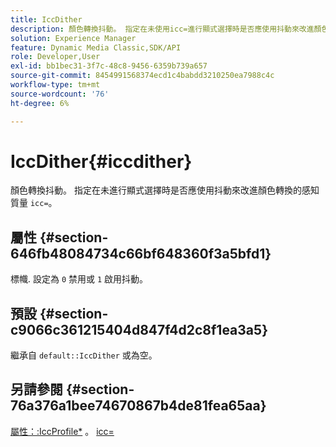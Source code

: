 ```yaml
---
title: IccDither
description: 顏色轉換抖動。 指定在未使用icc=進行顯式選擇時是否應使用抖動來改進顏色轉換的感知質量。
solution: Experience Manager
feature: Dynamic Media Classic,SDK/API
role: Developer,User
exl-id: bb1bec31-3f7c-48c8-9456-6359b739a657
source-git-commit: 8454991568374ecd1c4babdd3210250ea7988c4c
workflow-type: tm+mt
source-wordcount: '76'
ht-degree: 6%

---
```


# IccDither{#iccdither}

顏色轉換抖動。 指定在未進行顯式選擇時是否應使用抖動來改進顏色轉換的感知質量 `icc=`。

## 屬性 {#section-646fb48084734c66bf648360f3a5bfd1}

標幟. 設定為 `0` 禁用或 `1` 啟用抖動。

## 預設 {#section-c9066c361215404d847f4d2c8f1ea3a5}

繼承自 `default::IccDither` 或為空。

## 另請參閱 {#section-76a376a1bee74670867b4de81fea65aa}

[屬性：:IccProfile*](../../../../../ir-api/material-cat/image-rendering-api-ref/c-ir-material-catalog/c-ir-attributes-reference/r-ir-iccprofilecmyk.md#reference-55aead2d924847ffbd1be4c46add7127) 。 [icc=](../../../../../ir-api/http-protocol/image-rendering-api-ref/c-ir-http-protocol-ref/c-ir-http-protocol-command-reference/r-ir-icc.md#reference-86a2fff3cef24982ad2063d977a16e06)
